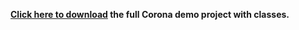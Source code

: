 __[Click here to download](https://s3.amazonaws.com/develephant-plugins/classy/classy-demo.zip) the full Corona demo project with classes.__